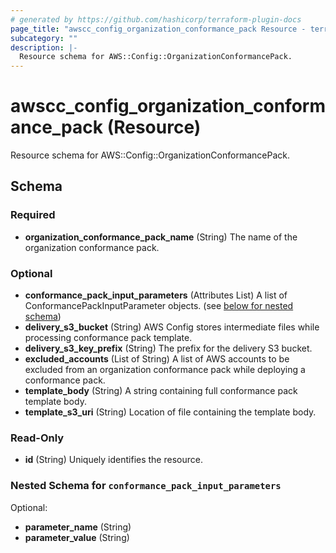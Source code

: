 ```yaml
---
# generated by https://github.com/hashicorp/terraform-plugin-docs
page_title: "awscc_config_organization_conformance_pack Resource - terraform-provider-awscc"
subcategory: ""
description: |-
  Resource schema for AWS::Config::OrganizationConformancePack.
---
```


# awscc_config_organization_conformance_pack (Resource)

Resource schema for AWS::Config::OrganizationConformancePack.



<!-- schema generated by tfplugindocs -->
## Schema

### Required

- **organization_conformance_pack_name** (String) The name of the organization conformance pack.

### Optional

- **conformance_pack_input_parameters** (Attributes List) A list of ConformancePackInputParameter objects. (see [below for nested schema](#nestedatt--conformance_pack_input_parameters))
- **delivery_s3_bucket** (String) AWS Config stores intermediate files while processing conformance pack template.
- **delivery_s3_key_prefix** (String) The prefix for the delivery S3 bucket.
- **excluded_accounts** (List of String) A list of AWS accounts to be excluded from an organization conformance pack while deploying a conformance pack.
- **template_body** (String) A string containing full conformance pack template body.
- **template_s3_uri** (String) Location of file containing the template body.

### Read-Only

- **id** (String) Uniquely identifies the resource.

<a id="nestedatt--conformance_pack_input_parameters"></a>
### Nested Schema for `conformance_pack_input_parameters`

Optional:

- **parameter_name** (String)
- **parameter_value** (String)


